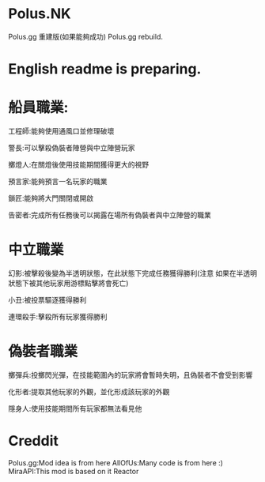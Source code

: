 # Polus.NK
Polus.gg 重建版(如果能夠成功)
Polus.gg rebuild.

# English readme is preparing.

# 船員職業:
工程師:能夠使用通風口並修理破壞

警長:可以擊殺偽裝者陣營與中立陣營玩家

擲燈人:在關燈後使用技能期間獲得更大的視野

預言家:能夠預言一名玩家的職業

鎖匠:能夠將大門關閉或開啟

告密者:完成所有任務後可以揭露在場所有偽裝者與中立陣營的職業

# 中立職業
幻影:被擊殺後變為半透明狀態，在此狀態下完成任務獲得勝利(注意 如果在半透明狀態下被其他玩家用游標點擊將會死亡)

小丑:被投票驅逐獲得勝利

連環殺手:擊殺所有玩家獲得勝利

# 偽裝者職業
擲彈兵:投擲閃光彈，在技能範圍內的玩家將會暫時失明，且偽裝者不會受到影響

化形者:提取其他玩家的外觀，並化形成該玩家的外觀

隱身人:使用技能期間所有玩家都無法看見他

# Creddit
Polus.gg:Mod idea is from here
AllOfUs:Many code is from here :)
MiraAPI:This mod is based on it
Reactor
